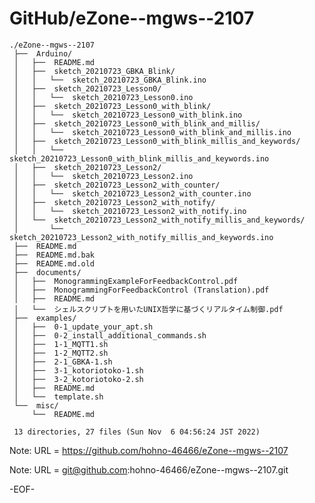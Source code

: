 # GitHub/eZone--mgws--2107

    ./eZone--mgws--2107
     ├──  Arduino/
     │   ├──  README.md
     │   ├──  sketch_20210723_GBKA_Blink/
     │   │   └──  sketch_20210723_GBKA_Blink.ino
     │   ├──  sketch_20210723_Lesson0/
     │   │   └──  sketch_20210723_Lesson0.ino
     │   ├──  sketch_20210723_Lesson0_with_blink/
     │   │   └──  sketch_20210723_Lesson0_with_blink.ino
     │   ├──  sketch_20210723_Lesson0_with_blink_and_millis/
     │   │   └──  sketch_20210723_Lesson0_with_blink_and_millis.ino
     │   ├──  sketch_20210723_Lesson0_with_blink_millis_and_keywords/
     │   │   └──  sketch_20210723_Lesson0_with_blink_millis_and_keywords.ino
     │   ├──  sketch_20210723_Lesson2/
     │   │   └──  sketch_20210723_Lesson2.ino
     │   ├──  sketch_20210723_Lesson2_with_counter/
     │   │   └──  sketch_20210723_Lesson2_with_counter.ino
     │   ├──  sketch_20210723_Lesson2_with_notify/
     │   │   └──  sketch_20210723_Lesson2_with_notify.ino
     │   └──  sketch_20210723_Lesson2_with_notify_millis_and_keywords/
     │       └──  sketch_20210723_Lesson2_with_notify_millis_and_keywords.ino
     ├──  README.md
     ├──  README.md.bak
     ├──  README.md.old
     ├──  documents/
     │   ├──  MonogrammingExampleForFeedbackControl.pdf
     │   ├──  MonogrammingForFeedbackControl (Translation).pdf
     │   ├──  README.md
     │   └──  シェルスクリプトを用いたUNIX哲学に基づくリアルタイム制御.pdf
     ├──  examples/
     │   ├──  0-1_update_your_apt.sh
     │   ├──  0-2_install_additional_commands.sh
     │   ├──  1-1_MQTT1.sh
     │   ├──  1-2_MQTT2.sh
     │   ├──  2-1_GBKA-1.sh
     │   ├──  3-1_kotoriotoko-1.sh
     │   ├──  3-2_kotoriotoko-2.sh
     │   ├──  README.md
     │   └──  template.sh
     └──  misc/
         └──  README.md
     
     13 directories, 27 files (Sun Nov  6 04:56:24 JST 2022)


Note: URL = https://github.com/hohno-46466/eZone--mgws--2107

Note: URL = git@github.com:hohno-46466/eZone--mgws--2107.git

-EOF-
